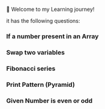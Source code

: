 :rocket: Welcome to my Learning journey!

it has the following questions:

### If a number present in an Array
### Swap two variables
### Fibonacci series
### Print Pattern (Pyramid)
### Given Number is even or odd


